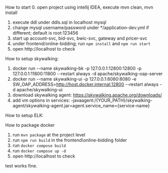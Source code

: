 How to start
0. open project using intellij IDEA, execute mvn clean, mvn install
1. execute ddl under ddls.sql in localhost mysql
2. change mysql username/password under */application-dev.yml if different; default is root:123456
3. start up account-svc, bid-svc, bwic-svc, gateway and pricer-svc
4. under frontend/online-bidding; run ``npm install`` and ``npm run start``
5. open http://localhost to check
   
How to setup skywalking:
1. docker run --name skywalking-bk -p 127.0.0.1:12800:12800 -p 127.0.0.1:11800:11800 --restart always -d apache/skywalking-oap-server
2. docker run --name skywalking-ui -p 127.0.0.1:8080:8080 -e SW_OAP_ADDRESS=http://host.docker.internal:12800 --restart always -d apache/skywalking-ui
3. download skywalking agent: https://skywalking.apache.org/downloads/
4. add vm options in services: -javaagent:/{YOUR_PATH}/skywalking-agent/skywalking-agent.jar=agent.service_name={service-name}

How to setup ELK:


How to package docker
1. run `mvn package` at the project level
2. run `npm run build` in the frontend\online-bidding folder
3. run `docker compose build`
4. run `docker compose up -d`
5. open http://localhost to check

test works fine.